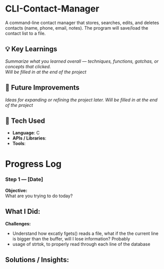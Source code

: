 # CLI-Contact-Manager
A command-line contact manager that stores, searches, edits, and deletes contacts (name, phone, email, notes). The program will save/load the contact list to a file.

## 💡 Key Learnings
_Summarize what you learned overall — techniques, functions, gotchas, or concepts that clicked._  
_Will be filled in at the end of the project_

## 🚀 Future Improvements
_Ideas for expanding or refining the project later._
_Will be filled in at the end of the project_

## 🧰 Tech Used
- **Language**: C
- **APIs / Libraries**: 
- **Tools**:

# Progress Log
### Step 1 — [Date]  
**Objective:**  
What are you trying to do today?

**What I Did:**  
- 

**Challenges:**  
- Understand how excatly fgets() reads a file, what if the the current line is bigger than the buffer, will I lose information? Probably
- usage of strtok, to properly read through each line of the database

**Solutions / Insights:**  
-
